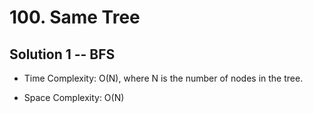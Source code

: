 # 100. Same Tree

## Solution 1 -- BFS

* Time Complexity: O(N), where N is the number of nodes in the tree.

* Space Complexity: O(N)
